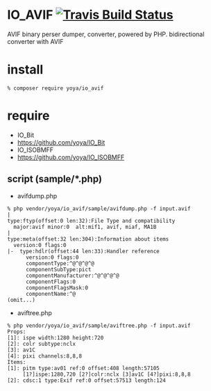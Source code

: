 IO_AVIF [![Travis Build Status](https://travis-ci.org/yoya/IO_AVIF.svg?branch=master)](https://travis-ci.org/yoya/IO_AVIF)
======

AVIF binary perser dumper, converter, powered by PHP.
bidirectional converter with AVIF

# install

```
% composer require yoya/io_avif
```

# require

- IO_Bit
 - https://github.com/yoya/IO_Bit
- IO_ISOBMFF
 - https://github.com/yoya/IO_ISOBMFF

## script (sample/*.php)

- avifdump.php

```
% php vendor/yoya/io_avif/sample/avifdump.php -f input.avif
|
type:ftyp(offset:0 len:32):File Type and compatibility
  major:avif minor:0  alt:mif1, avif, miaf, MA1B
|
type:meta(offset:32 len:304):Information about items
  version:0 flags:0
|-  type:hdlr(offset:44 len:33):Handler reference
      version:0 flags:0
      componentType:^@^@^@^@
      componentSubType:pict
      componentManufacturer:^@^@^@^@
      componentFlags:0
      componentFlagsMask:0
      componentName:^@
(omit...)
```

- aviftree.php

```
% php vendor/yoya/io_avif/sample/aviftree.php -f input.avif
Props:
[1]: ispe width:1280 height:720
[2]: colr subtype:nclx
[3]: av1C
[4]: pixi channels:8,8,8
Items:
[1]: pitm type:av01 ref:0 offset:408 length:57105
     [1?]ispe:1280,720 [2?]colr:nclx [3]av1C [4?]pixi:8,8,8
[2]: cdsc:1 type:Exif ref:0 offset:57513 length:124
```
